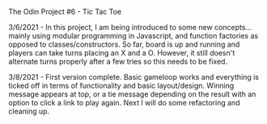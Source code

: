 The Odin Project #6 - Tic Tac Toe

3/6/2021 - In this project, I am being introduced to some new concepts... mainly using modular programming in Javascript, and function factories as opposed to classes/constructors. So far, board is up and running and players can take turns placing an X and a O. However, it still doesn't alternate turns properly after a few tries so this needs to be fixed.

3/8/2021 - First version complete. Basic gameloop works and everything is ticked off in terms of functionality and basic layout/design. Winning message appears at top, or a tie message depending on the result with an option to click a link to play again. Next I will do some refactoring and cleaning up.